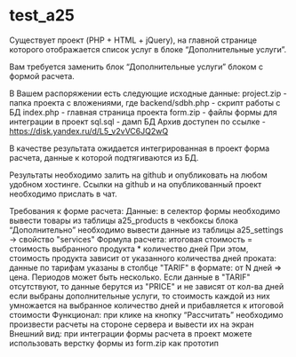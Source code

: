 # test_a25
Существует проект (PHP + HTML + jQuery), на главной странице которого отображается список услуг в блоке “Дополнительные услуги”.

Вам требуется заменить блок “Дополнительные услуги” блоком с формой расчета.

В Вашем распоряжении есть следующие исходные данные:
project.zip - папка проекта с вложениями, где
backend/sdbh.php - скрипт работы с БД
index.php - главная страница проекта
form.zip - файлы формы для интеграции в проект
sql.sql - дамп БД
Архив доступен по ссылке - https://disk.yandex.ru/d/L5_v2vVC6JQ2wQ

В качестве результата ожидается интегрированная в проект форма расчета, данные к которой подтягиваются из БД.

Результаты необходимо залить на github и опубликовать на любом удобном хостинге.
Ссылки на github и на опубликованный проект необходимо прислать в чат.

Требования к форме расчета:
Данные:
в селектор формы необходимо вывести товары из таблицы a25_products
в чекбоксы блока “Дополнительно” необходимо вывести данные из таблицы a25_settings → свойство "services"
Формула расчета:
итоговая стоимость = стоимость выбранного продукта * количество дней
При этом, стоимость продукта зависит от указанного количества дней проката: данные по тарифам указаны в столбце "TARIF" в формате: от N дней => цена. Периодов может быть несколько. Если данные в "TARIF" отсутствуют, то данные берутся из "PRICE" и не зависят от кол-ва дней
если выбраны дополнительные услуги, то стоимость каждой из них умножается на выбранное количество дней и прибавляется к итоговой стоимости
Функционал:
при клике на кнопку “Рассчитать” необходимо произвести расчеты на стороне сервера и вывести их на экран
Внешний вид:
при интеграции формы расчета в проект можете использовать верстку формы из form.zip как прототип
